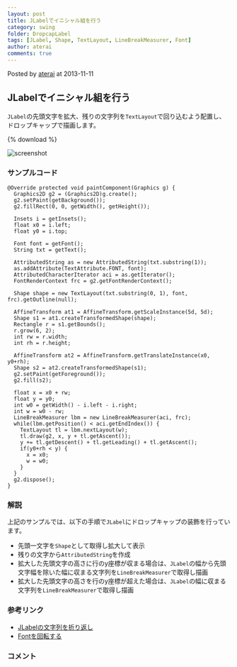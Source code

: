 ```yaml
---
layout: post
title: JLabelでイニシャル組を行う
category: swing
folder: DropcapLabel
tags: [JLabel, Shape, TextLayout, LineBreakMeasurer, Font]
author: aterai
comments: true
---
```


Posted by [aterai](http://terai.xrea.jp/aterai.html) at 2013-11-11

## JLabelでイニシャル組を行う
`JLabel`の先頭文字を拡大、残りの文字列を`TextLayout`で回り込むよう配置し、ドロップキャップで描画します。

{% download %}

![screenshot](https://lh6.googleusercontent.com/-kf9qTpS1Olg/Un-Dk5bbC-I/AAAAAAAAB5s/fAVjwJVHBqA/s800/DropcapLabel.png)

### サンプルコード
<pre class="prettyprint"><code>@Override protected void paintComponent(Graphics g) {
  Graphics2D g2 = (Graphics2D)g.create();
  g2.setPaint(getBackground());
  g2.fillRect(0, 0, getWidth(), getHeight());

  Insets i = getInsets();
  float x0 = i.left;
  float y0 = i.top;

  Font font = getFont();
  String txt = getText();

  AttributedString as = new AttributedString(txt.substring(1));
  as.addAttribute(TextAttribute.FONT, font);
  AttributedCharacterIterator aci = as.getIterator();
  FontRenderContext frc = g2.getFontRenderContext();

  Shape shape = new TextLayout(txt.substring(0, 1), font, frc).getOutline(null);

  AffineTransform at1 = AffineTransform.getScaleInstance(5d, 5d);
  Shape s1 = at1.createTransformedShape(shape);
  Rectangle r = s1.getBounds();
  r.grow(6, 2);
  int rw = r.width;
  int rh = r.height;

  AffineTransform at2 = AffineTransform.getTranslateInstance(x0, y0+rh);
  Shape s2 = at2.createTransformedShape(s1);
  g2.setPaint(getForeground());
  g2.fill(s2);

  float x = x0 + rw;
  float y = y0;
  int w0 = getWidth() - i.left - i.right;
  int w = w0 - rw;
  LineBreakMeasurer lbm = new LineBreakMeasurer(aci, frc);
  while(lbm.getPosition() &lt; aci.getEndIndex()) {
    TextLayout tl = lbm.nextLayout(w);
    tl.draw(g2, x, y + tl.getAscent());
    y += tl.getDescent() + tl.getLeading() + tl.getAscent();
    if(y0+rh &lt; y) {
      x = x0;
      w = w0;
    }
  }
  g2.dispose();
}
</code></pre>

### 解説
上記のサンプルでは、以下の手順で`JLabel`にドロップキャップの装飾を行っています。

- 先頭一文字を`Shape`として取得し拡大して表示
- 残りの文字から`AttributedString`を作成
- 拡大した先頭文字の高さに行のy座標が収まる場合は、`JLabel`の幅から先頭文字幅を除いた幅に収まる文字列を`LineBreakMeasurer`で取得し描画
- 拡大した先頭文字の高さを行のy座標が超えた場合は、`JLabel`の幅に収まる文字列を`LineBreakMeasurer`で取得し描画

<!-- dummy comment line for breaking list -->

### 参考リンク
- [JLabelの文字列を折り返し](http://terai.xrea.jp/Swing/GlyphVector.html)
- [Fontを回転する](http://terai.xrea.jp/Swing/TransformedShape.html)

<!-- dummy comment line for breaking list -->

### コメント
